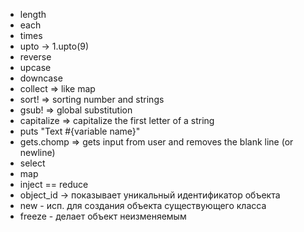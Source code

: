 - length 
- each
- times
- upto -> 1.upto(9)
- reverse 
- upcase
- downcase
- collect => like map 
- sort! => sorting number and strings 
- gsub! => global substitution 
- capitalize => capitalize the first letter of a string
- puts "Text #{variable name}"
- gets.chomp => gets input from user and removes the blank line (or newline)
- select 
- map
- inject == reduce
- object_id -> показывает уникальный идентификатор объекта
- new - исп. для создания объекта существующего класса
- freeze - делает объект неизменяемым


